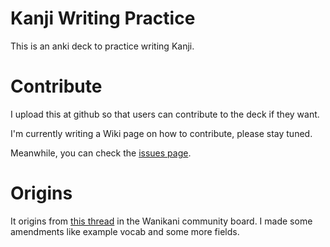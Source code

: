 # Kanji Writing Practice

This is an anki deck to practice writing Kanji.

# Contribute

I upload this at github so that users can contribute to the deck if they want.

I'm currently writing a Wiki page on how to contribute, please stay tuned.

Meanwhile, you can check the [issues page](./issues).

# Origins
It origins from [this thread](https://www.wanikani.com/chat/api-and-third-party-apps/12078/) in the Wanikani community board. I made some amendments like example vocab and some more fields. 

